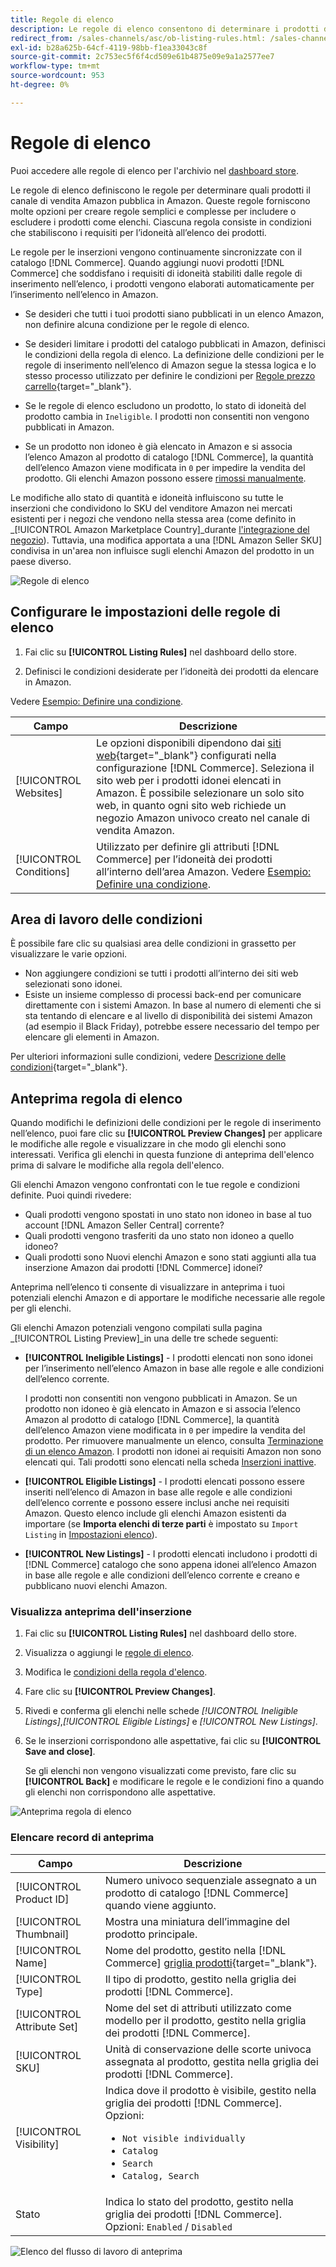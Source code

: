 ```yaml
---
title: Regole di elenco
description: Le regole di elenco consentono di determinare i prodotti del catalogo Commerce pubblicati come elenchi di Amazon Marketplace.
redirect_from: /sales-channels/asc/ob-listing-rules.html: /sales-channels/asc/ob-listing-preview.html: /sales-channels/asc/listing-rule-preview.html: 
exl-id: b28a625b-64cf-4119-98bb-f1ea33043c8f
source-git-commit: 2c753ec5f6f4cd509e61b4875e09e9a1a2577ee7
workflow-type: tm+mt
source-wordcount: 953
ht-degree: 0%

---
```


# Regole di elenco

Puoi accedere alle regole di elenco per l&#39;archivio nel [dashboard store](./amazon-store-dashboard.md).

Le regole di elenco definiscono le regole per determinare quali prodotti il canale di vendita Amazon pubblica in Amazon. Queste regole forniscono molte opzioni per creare regole semplici e complesse per includere o escludere i prodotti come elenchi. Ciascuna regola consiste in condizioni che stabiliscono i requisiti per l’idoneità all’elenco dei prodotti.

Le regole per le inserzioni vengono continuamente sincronizzate con il catalogo [!DNL Commerce]. Quando aggiungi nuovi prodotti [!DNL Commerce] che soddisfano i requisiti di idoneità stabiliti dalle regole di inserimento nell’elenco, i prodotti vengono elaborati automaticamente per l’inserimento nell’elenco in Amazon.

- Se desideri che tutti i tuoi prodotti siano pubblicati in un elenco Amazon, non definire alcuna condizione per le regole di elenco.

- Se desideri limitare i prodotti del catalogo pubblicati in Amazon, definisci le condizioni della regola di elenco. La definizione delle condizioni per le regole di inserimento nell’elenco di Amazon segue la stessa logica e lo stesso processo utilizzato per definire le condizioni per [Regole prezzo carrello](https://docs.magento.com/user-guide/marketing/price-rules-cart.html){target=&quot;_blank&quot;}.

- Se le regole di elenco escludono un prodotto, lo stato di idoneità del prodotto cambia in `Ineligible`. I prodotti non consentiti non vengono pubblicati in Amazon.

- Se un prodotto non idoneo è già elencato in Amazon e si associa l’elenco Amazon al prodotto di catalogo [!DNL Commerce], la quantità dell’elenco Amazon viene modificata in `0` per impedire la vendita del prodotto. Gli elenchi Amazon possono essere [rimossi manualmente](./end-listings-manually.md).

Le modifiche allo stato di quantità e idoneità influiscono su tutte le inserzioni che condividono lo SKU del venditore Amazon nei mercati esistenti per i negozi che vendono nella stessa area (come definito in _[!UICONTROL Amazon Marketplace Country]_durante [l&#39;integrazione del negozio](./store-integration.md)). Tuttavia, una modifica apportata a una [!DNL Amazon Seller SKU] condivisa in un&#39;area non influisce sugli elenchi Amazon del prodotto in un paese diverso.

![Regole di elenco](assets/ob-listing-rules.png)

## Configurare le impostazioni delle regole di elenco

1. Fai clic su **[!UICONTROL Listing Rules]** nel dashboard dello store.

1. Definisci le condizioni desiderate per l’idoneità dei prodotti da elencare in Amazon.

Vedere [Esempio: Definire una condizione](./ob-define-condition-example.md).

| Campo | Descrizione |
|---|---|
| [!UICONTROL Websites] | Le opzioni disponibili dipendono dai [siti web](https://docs.magento.com/user-guide/stores/websites-stores-views.html){target=&quot;_blank&quot;} configurati nella configurazione [!DNL Commerce]. Seleziona il sito web per i prodotti idonei elencati in Amazon. È possibile selezionare un solo sito web, in quanto ogni sito web richiede un negozio Amazon univoco creato nel canale di vendita Amazon. |
| [!UICONTROL Conditions] | Utilizzato per definire gli attributi [!DNL Commerce] per l’idoneità dei prodotti all’interno dell’area Amazon. Vedere [Esempio: Definire una condizione](./ob-define-condition-example.md). |

## Area di lavoro delle condizioni

È possibile fare clic su qualsiasi area delle condizioni in grassetto per visualizzare le varie opzioni.

- Non aggiungere condizioni se tutti i prodotti all’interno dei siti web selezionati sono idonei.
- Esiste un insieme complesso di processi back-end per comunicare direttamente con i sistemi Amazon. In base al numero di elementi che si sta tentando di elencare e al livello di disponibilità dei sistemi Amazon (ad esempio il Black Friday), potrebbe essere necessario del tempo per elencare gli elementi in Amazon.

Per ulteriori informazioni sulle condizioni, vedere [Descrizione delle condizioni](https://docs.magento.com/user-guide/marketing/price-rules-cart.html){target=&quot;_blank&quot;}.

## Anteprima regola di elenco

Quando modifichi le definizioni delle condizioni per le regole di inserimento nell’elenco, puoi fare clic su **[!UICONTROL Preview Changes]** per applicare le modifiche alle regole e visualizzare in che modo gli elenchi sono interessati. Verifica gli elenchi in questa funzione di anteprima dell&#39;elenco prima di salvare le modifiche alla regola dell&#39;elenco.

Gli elenchi Amazon vengono confrontati con le tue regole e condizioni definite. Puoi quindi rivedere:

- Quali prodotti vengono spostati in uno stato non idoneo in base al tuo account [!DNL Amazon Seller Central] corrente?
- Quali prodotti vengono trasferiti da uno stato non idoneo a quello idoneo?
- Quali prodotti sono Nuovi elenchi Amazon e sono stati aggiunti alla tua inserzione Amazon dai prodotti [!DNL Commerce] idonei?

Anteprima nell’elenco ti consente di visualizzare in anteprima i tuoi potenziali elenchi Amazon e di apportare le modifiche necessarie alle regole per gli elenchi.

Gli elenchi Amazon potenziali vengono compilati sulla pagina _[!UICONTROL Listing Preview]_in una delle tre schede seguenti:

- **[!UICONTROL Ineligible Listings]** - I prodotti elencati non sono idonei per l’inserimento nell’elenco Amazon in base alle regole e alle condizioni dell’elenco corrente.

   I prodotti non consentiti non vengono pubblicati in Amazon. Se un prodotto non idoneo è già elencato in Amazon e si associa l’elenco Amazon al prodotto di catalogo [!DNL Commerce], la quantità dell’elenco Amazon viene modificata in `0` per impedire la vendita del prodotto. Per rimuovere manualmente un elenco, consulta [Terminazione di un elenco Amazon](./end-listings-manually.md). I prodotti non idonei ai requisiti Amazon non sono elencati qui. Tali prodotti sono elencati nella scheda [Inserzioni inattive](./inactive-listings.md).

- **[!UICONTROL Eligible Listings]** - I prodotti elencati possono essere inseriti nell’elenco di Amazon in base alle regole e alle condizioni dell’elenco corrente e possono essere inclusi anche nei requisiti Amazon. Questo elenco include gli elenchi Amazon esistenti da importare (se **Importa elenchi di terze parti** è impostato su `Import Listing` in [Impostazioni elenco](./third-party-listing-settings.md)).

- **[!UICONTROL New Listings]** - I prodotti elencati includono i prodotti di  [!DNL Commerce] catalogo che sono appena idonei all’elenco Amazon in base alle regole e alle condizioni dell’elenco corrente e creano e pubblicano nuovi elenchi Amazon.

### Visualizza anteprima dell&#39;inserzione

1. Fai clic su **[!UICONTROL Listing Rules]** nel dashboard dello store.

1. Visualizza o aggiungi le [regole di elenco](./listing-rules.md).

1. Modifica le [condizioni della regola d&#39;elenco](./ob-define-condition-example.md).

1. Fare clic su **[!UICONTROL Preview Changes]**.

1. Rivedi e conferma gli elenchi nelle schede _[!UICONTROL Ineligible Listings]_,_[!UICONTROL Eligible Listings]_ e _[!UICONTROL New Listings]_.

1. Se le inserzioni corrispondono alle aspettative, fai clic su **[!UICONTROL Save and close]**.

   Se gli elenchi non vengono visualizzati come previsto, fare clic su **[!UICONTROL Back]** e modificare le regole e le condizioni fino a quando gli elenchi non corrispondono alle aspettative.

![Anteprima regola di elenco](assets/amazon-listing-rule-preview.png)

### Elencare record di anteprima

| Campo | Descrizione |
|--- |--- |
| [!UICONTROL Product ID] | Numero univoco sequenziale assegnato a un prodotto di catalogo [!DNL Commerce] quando viene aggiunto. |
| [!UICONTROL Thumbnail] | Mostra una miniatura dell’immagine del prodotto principale. |
| [!UICONTROL Name] | Nome del prodotto, gestito nella [!DNL Commerce] [griglia prodotti](https://docs.magento.com/user-guide/catalog/products.html){target=&quot;_blank&quot;}. |
| [!UICONTROL Type] | Il tipo di prodotto, gestito nella griglia dei prodotti [!DNL Commerce]. |
| [!UICONTROL Attribute Set] | Nome del set di attributi utilizzato come modello per il prodotto, gestito nella griglia dei prodotti [!DNL Commerce]. |
| [!UICONTROL SKU] | Unità di conservazione delle scorte univoca assegnata al prodotto, gestita nella griglia dei prodotti [!DNL Commerce]. |
| [!UICONTROL Visibility] | Indica dove il prodotto è visibile, gestito nella griglia dei prodotti [!DNL Commerce]. Opzioni:<ul><li>`Not visible individually`</li><li>`Catalog`</li><li>`Search`</li><li>`Catalog, Search`</li></ul> |
| Stato | Indica lo stato del prodotto, gestito nella griglia dei prodotti [!DNL Commerce]. Opzioni: `Enabled` / `Disabled` |

![Elenco del flusso di lavoro di anteprima](assets/listing-preview-flowchart.png)
